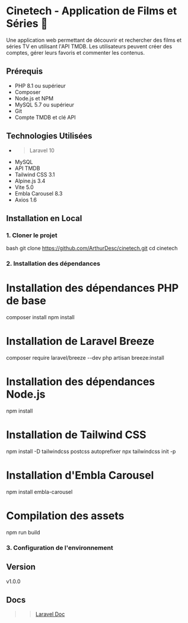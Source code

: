 # Cinetech - Application de Films et Séries :rocket:

Une application web permettant de découvrir et rechercher des films et séries TV en utilisant l'API TMDB. Les utilisateurs peuvent créer des comptes, gérer leurs favoris et commenter les contenus.

## Prérequis

- PHP 8.1 ou supérieur
- Composer
- Node.js et NPM
- MySQL 5.7 ou supérieur
- Git
- Compte TMDB et clé API

## Technologies Utilisées

- > Laravel 10
- MySQL
- API TMDB
- Tailwind CSS 3.1
- Alpine.js 3.4
- Vite 5.0
- Embla Carousel 8.3
- Axios 1.6

## Installation en Local

### 1. Cloner le projet
bash
git clone https://github.com/ArthurDesc/cinetech.git
cd cinetech


### 2. Installation des dépendances

# Installation des dépendances PHP de base
composer install
npm install

# Installation de Laravel Breeze
composer require laravel/breeze --dev
php artisan breeze:install

# Installation des dépendances Node.js
npm install

# Installation de Tailwind CSS
npm install -D tailwindcss postcss autoprefixer
npx tailwindcss init -p

# Installation d'Embla Carousel
npm install embla-carousel

# Compilation des assets
npm run build

### 3. Configuration de l'environnement


## Version
v1.0.0

## Docs
>>[Laravel Doc](https://laravel.com/docs/11.x)
